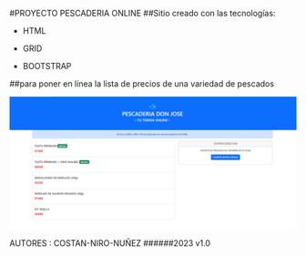 #PROYECTO PESCADERIA ONLINE
##Sitio creado con las tecnologías:

* HTML
+ GRID
- BOOTSTRAP

##para poner en línea la lista de precios de una variedad de pescados

![pescaderia Don Jose](image/print.png "titulo")

AUTORES
: COSTAN-NIRO-NUÑEZ
######2023 v1.0 